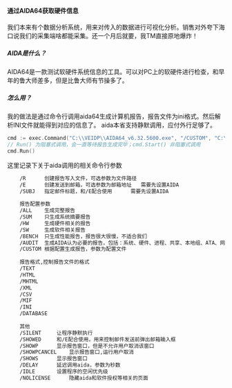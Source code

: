 #### 通过AIDA64获取硬件信息
我们本来有个数据分析系统，用来对传入的数据进行可视化分析。销售对外夸下海口说我们的采集端啥都能采集。还一个月后就要，我TM直接原地爆炸！
##### AIDA是什么？
AIDA64是一款测试软硬件系统信息的工具。可以对PC上的软硬件进行检查，和早年的鲁大师差多，但是比鲁大师有节操多了。
##### 怎么用？
我的做法是通过命令行调用aida64生成计算机报告，报告文件为ini格式。然后解析INI文件就能得到对应的信息了。
aida本省支持静默调用，应付外行足够了。
```go
cmd := exec.Command("C:\\VEIDP\\AIDA64_v6.32.5600.exe", "/CUSTOM", "C:\\VEIDP\\all.rpf", "/SILENT", "/INI", "/R", "C:\\VEIDP\\report.ini")
// Run() 为阻塞式调用，会一直等待报告生成完毕；cmd.Start() 非阻塞式调用
cmd.Run()
```
这里记录下关于aida调用的相关命令行参数
```xml
    /R		创建报告写入文件，可选参数为文件路径
    /E		创建发送到邮箱，可选参数为邮箱地址	需要先设置AIDA
    /SUBJ	指定邮件标题，和/E配合使用		需要先设置AIDA
    
    报告配置参数
    /ALL	生成完整报告
    /SUM	只生成系统摘要报告
    /HW		生成硬件相关的报告
    /SW		生成软件相关报告
    /BENCH 	只生成性能报告，报告很大很慢，不适合我们
    /AUDIT	生成AIDA认为必要的报告，包括：系统、硬件、进程、共享、本地组、ATA、网络、物理设备、自启动项、以安装信息、windows安全中心和更新、防火墙等
    /CUSTOM	根据配置生成报告，参数为配置文件
    
    报告格式,控制报告文件的格式
    /TEXT	
    /HTML
    /MHTML
    /XML
    /CSV
    /MIF
    /INI
    /DATABASE
    
    其他
    /SILENT		让程序静默执行
    /SHOWED		和/E配合使用，用来控制邮件发送前弹出邮箱输入框
    /SHOWP		显示报告窗口，但是不允许用户取消该窗口
    /SHOWPCANCEL	显示报告窗口,运行用户取消
    /SHOWS		显示报告窗口
    /DELAY		延迟调用aida，参数为秒数
    /IDLE		设置程序的空闲优先级
    /NOLICENSE		隐藏aida和软件授权等相关的页面
```





